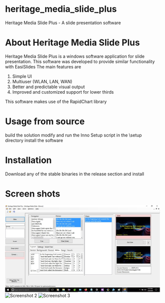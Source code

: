# heritage_media_slide_plus
Heritage Media Slide Plus - A slide presentation software


# About Heritage Media Slide Plus
Heritage Media Slide Plus is a windows software application for slide presentation.
This software was developed to provide similar functionality with EasiSlides
The main features are
1. Simple UI
2. Multiuser (WLAN, LAN, WAN)
3. Better and predictable visual output
4. Improved and customized support for lower thirds

This software makes use of the RapidChart library

# Usage  from source 
build the solution
modify and run the Inno Setup script in the \setup directory
install the software

# Installation
Download any of the stable binaries in the release section
and install

# Screen shots
![Screenshot 1](https://github.com/edla4eva/heritage_media_slide_plus/blob/master/screenshot.jpg)
![Screenshot 2](https://github.com/edla4eva/heritage_media_slide_plus/screenshot2.jpg)
![Screenshot 3](https://github.com/edla4eva/heritage_media_slide_plus/screenshot3.jpg)

